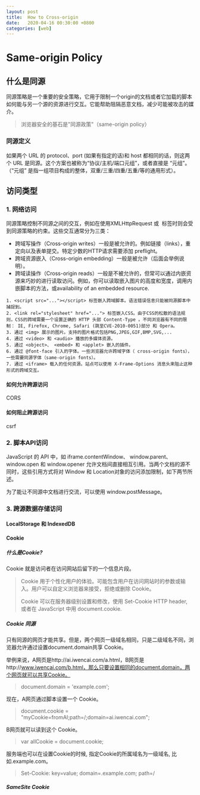 ```yaml
---
layout: post
title:  How to Cross-origin
date:   2020-04-16 00:30:00 +0800
categories: [web]
---
```


# Same-origin Policy

## 什么是同源

同源策略是一个重要的安全策略，它用于限制一个origin的文档或者它加载的脚本如何能与另一个源的资源进行交互。它能帮助阻隔恶意文档，减少可能被攻击的媒介。

> 浏览器安全的基石是"同源政策"（same-origin policy）

### 同源定义

如果两个 URL 的 protocol、port (如果有指定的话)和 host 都相同的话，则这两个 URL 是同源。这个方案也被称为“协议/主机/端口元组”，或者直接是 “元组”。（“元组” 是指一组项目构成的整体，双重/三重/四重/五重/等的通用形式）。

## 访问类型

### 1. 网络访问

同源策略控制不同源之间的交互，例如在使用XMLHttpRequest 或 <img> 标签时则会受到同源策略的约束。这些交互通常分为三类：

* 跨域写操作（Cross-origin writes）一般是被允许的。例如链接（links），重定向以及表单提交。特定少数的HTTP请求需要添加 preflight。
* 跨域资源嵌入（Cross-origin embedding）一般是被允许（后面会举例说明）。
* 跨域读操作（Cross-origin reads）一般是不被允许的，但常可以通过内嵌资源来巧妙的进行读取访问。例如，你可以读取嵌入图片的高度和宽度，调用内嵌脚本的方法，或availability of an embedded resource.

```
1. <script src="..."></script> 标签嵌入跨域脚本。语法错误信息只能被同源脚本中捕捉到。
2. <link rel="stylesheet" href="..."> 标签嵌入CSS。由于CSS的松散的语法规则，CSS的跨域需要一个设置正确的 HTTP 头部 Content-Type 。不同浏览器有不同的限制： IE, Firefox, Chrome, Safari (跳至CVE-2010-0051)部分 和 Opera。
3. 通过 <img> 展示的图片。支持的图片格式包括PNG,JPEG,GIF,BMP,SVG,...
4. 通过 <video> 和 <audio> 播放的多媒体资源。
5. 通过 <object>、 <embed> 和 <applet> 嵌入的插件。
6. 通过 @font-face 引入的字体。一些浏览器允许跨域字体（ cross-origin fonts），一些需要同源字体（same-origin fonts）。
7. 通过 <iframe> 载入的任何资源。站点可以使用 X-Frame-Options 消息头来阻止这种形式的跨域交互。
```
#### 如何允许跨源访问

CORS

#### 如何阻止跨源访问
csrf

### 2. 脚本API访问

JavaScript 的 API 中，如 iframe.contentWindow、 window.parent、window.open 和 window.opener 允许文档间直接相互引用。当两个文档的源不同时，这些引用方式将对 Window 和 Location对象的访问添加限制，如下两节所述。

为了能让不同源中文档进行交流，可以使用 window.postMessage。

### 3. 跨源数据存储访问

#### LocalStorage 和 IndexedDB

#### Cookie

##### 什么是Cookie?

Cookie 就是访问者在访问网站后留下的一个信息片段。

> Cookie 用于个性化用户的体验。可能包含用户在访问网站时的参数或输入。用户可以自定义浏览器来接受，拒绝或删除 Cookie。
>
> Cookie 可以在服务器级别设置和修改，使用 Set-Cookie HTTP header, 或者在 JavaScript 中用 document.cookie.

##### Cookie 同源

只有同源的网页才能共享。但是，两个网页一级域名相同，只是二级域名不同，浏览器允许通过设置document.domain共享 Cookie。

举例来说，A网页是http://ai.iwencai.com/a.html，B网页是http://www.iwencai.com/b.html，那么只要设置相同的document.domain，两个网页就可以共享Cookie。

> document.domain = 'example.com';

现在，A网页通过脚本设置一个 Cookie。

> document.cookie = "myCookie=fromAI;path=/;domain=ai.iwencai.com";

B网页就可以读到这个 Cookie。

> var allCookie = document.cookie;

服务端也可以在设置Cookie的时候, 指定Cookie的所属域名为一级域名, 比如.example.com。

> Set-Cookie: key=value; domain=.example.com; path=/

##### SameSite Cookie

## 

###






